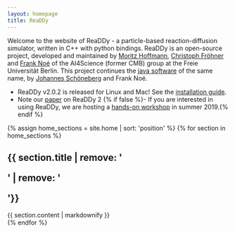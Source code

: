 ```yaml
---
layout: homepage
title: ReaDDy
---
```


Welcome to the website of ReaDDy - a particle-based reaction-diffusion simulator, written in C++ with python bindings. 
ReaDDy is an open-source project, developed and maintained by [Moritz Hoffmann](https://github.com/clonker), 
[Christoph Fröhner](https://github.com/chrisfroe) and [Frank Noé](https://github.com/franknoe) 
of the AI4Science (former CMB) group at the Freie Universität Berlin. This project continues
the [java software](https://github.com/readdy/readdy_java) of the same name, by
[Johannes Schöneberg](https://sites.google.com/a/schoeneberglab.org/johannes-schoeneberg/)
and Frank Noé.

- ReaDDy v2.0.2 is released for Linux and Mac! See the [installation guide]({{site.baseurl}}/installation.html).
- Note our [paper](https://journals.plos.org/ploscompbiol/article?id=10.1371/journal.pcbi.1006830) on ReaDDy 2
{% if false %}- If you are interested in using ReaDDy, we are hosting a [hands-on workshop]({{site.baseurl}}/workshop_info.html) in summer 2019.{% endif %}

{% assign home_sections = site.home | sort: 'position' %}
{% for section in home_sections %}
<section id="{{ section.sectionName }}">
<h1>{{ section.title | remove: '<p>' | remove: '</p>'}}</h1>
{{ section.content | markdownify }}
</section>
{% endfor %}

